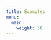 ```yaml
---
title: Examples
menu:
  main:
    weight: 30
---
```


<!--add blocks of content here to add more sections to the community page -->
